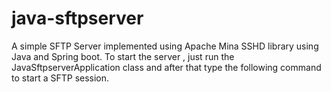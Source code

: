 # java-sftpserver
A simple SFTP Server implemented using Apache Mina SSHD library using Java and Spring boot.
To start the server ,  just run the JavaSftpserverApplication class and after that type the following command to start a SFTP session.

 